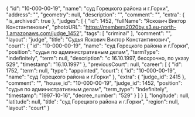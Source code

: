 {
    "id": "10-000-00-19",
    "name": "суд Горецкого района и г.Горки",
    "address": "",
    "geometry": null,
    "description": "",
    "comment": "",
    "extra": {
        "is_archived": true
    },
    "judges": [
        {
            "id": 1452,
            "fullName": "Яскович Виктор Константинович",
            "photoURL": "https://members2020by.s3.eu-north-1.amazonaws.com/judge_1452",
            "tags": [
                "criminal"
            ],
            "comment": "",
            "layout": "judge",
            "title": "Судья Яскович Виктор Константинович",
            "court": {
                "id": "10-000-00-19",
                "name": "суд Горецкого района и г.Горки",
                "position": "судья по административным делам",
                "termType": "indefinitely",
                "term": null,
                "description": "c 16.10.1997, бессрочно, по указу 529",
                "timestamp": "16.10.1997"
            },
            "previousCourt": null,
            "career": [
                {
                    "id": 1752,
                    "term": null,
                    "type": "appointed",
                    "court": {
                        "id": "10-000-00-19",
                        "name": "суд Горецкого района и г.Горки"
                    },
                    "extra": {
                        "judge_id": 2415
                    },
                    "comment": "",
                    "house_id": "10-000-00-19",
                    "judge_id": 1452,
                    "position": "судья по административным делам",
                    "term_type": "indefinitely",
                    "timestamp": "1997-10-16",
                    "decree_number": "529"
                }
            ]
        }
    ],
    "longitude": null,
    "latitude": null,
    "title": "суд Горецкого района и г.Горки",
    "region": null,
    "layout": "court"
}